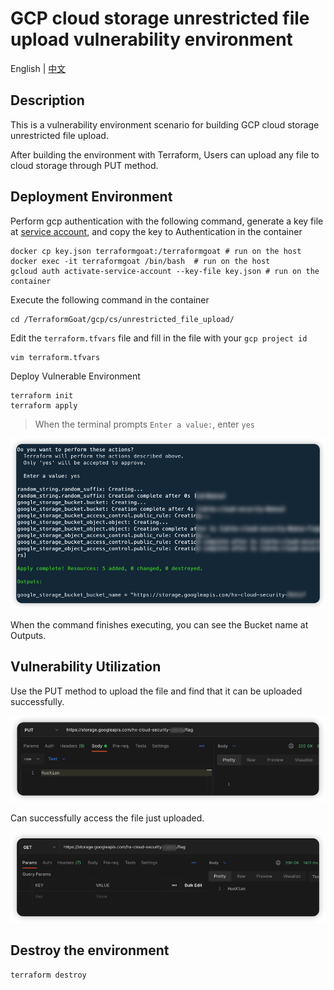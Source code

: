 # GCP cloud storage unrestricted file upload vulnerability environment

English | [中文](./README_CN.md)

## Description

This is a vulnerability environment scenario for building GCP cloud storage unrestricted file upload.

After building the environment with Terraform, Users can upload any file to cloud storage through PUT method.

## Deployment Environment

Perform gcp authentication with the following command, generate a key file at [service account](https://console.cloud.google.com/projectselector2/iam-admin/serviceaccounts?supportedpurview=project), and copy the key to Authentication in the container

```shell
docker cp key.json terraformgoat:/terraformgoat # run on the host
docker exec -it terraformgoat /bin/bash  # run on the host
gcloud auth activate-service-account --key-file key.json # run on the container
```

Execute the following command in the container

```shell
cd /TerraformGoat/gcp/cs/unrestricted_file_upload/
```

Edit the `terraform.tfvars` file and fill in the file with your `gcp project id`

```shell
vim terraform.tfvars
```

Deploy Vulnerable Environment

```shell
terraform init
terraform apply
```

> When the terminal prompts `Enter a value:`, enter `yes`

![image](../../../images/1650957671.png)

When the command finishes executing, you can see the Bucket name at Outputs.

## Vulnerability Utilization

Use the PUT method to upload the file and find that it can be uploaded successfully.

![image](../../../images/1650970696.png)

Can successfully access the file just uploaded.

![image](../../../images/1650970770.png)

## Destroy the environment

```shell
terraform destroy
```
